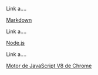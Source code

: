 Link a....

[Markdown](https://es.wikipedia.org/wiki/Markdown)

Link a....

[Node.js](https://nodejs.org/)

Link a....

[Motor de JavaScript V8 de Chrome](https://developers.google.com/v9/)